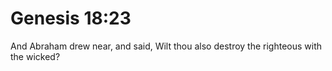 # Genesis 18:23

And Abraham drew near, and said, Wilt thou also destroy the righteous with the wicked?